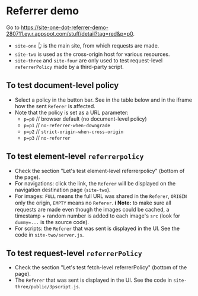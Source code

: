 # Referrer demo

Go to https://site-one-dot-referrer-demo-280711.ey.r.appspot.com/stuff/detail?tag=red&p=p0.
- `site-one` 👆 is the main site, from which requests are made.
- `site-two` is used as the cross-origin host for various resources.
- `site-three` and `site-four` are only used to test request-level `referrerPolicy` made by a third-party script.

## To test document-level policy
- Select a policy in the button bar. See in the table below and in the iframe how the sent `Referer` is affected.
- Note that the policy is set as a URL parameter:
  - `p=p0` // browser default (no document-level policy)
  - `p=p1` // `no-referrer-when-downgrade`
  - `p=p2` // `strict-origin-when-cross-origin`
  - `p=p3` // `no-referrer`
  
## To test element-level `referrerpolicy`
- Check the section "Let's test element-level referrerpolicy" (bottom of the page).
- For navigations: click the link, the `Referer` will be displayed on the navigation destination page (`site-two`).
- For images: `FULL` means the full URL was shared in the `Referer`, `ORIGIN` only the origin, `EMPTY` means no `Referer`.
**ℹ️ Note:** to make sure all requests are made even though the images could be cached, a timestamp + random number is added to each image's `src` (look  for `dummy=...` is the source code).
- For scripts: the `Referer` that was sent is displayed in the UI. See the code in `site-two/server.js`.
  
## To test request-level `referrerPolicy`
- Check the section "Let's test fetch-level referrerPolicy" (bottom of the page).
- The `Referer` that was sent is displayed in the UI. See the code in `site-three/public/3pscript.js`.
   
   
